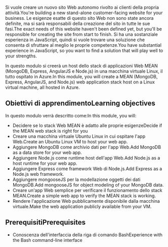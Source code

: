 <span data-ttu-id="9607a-101">Si vuole creare un nuovo sito Web autonomo rivolto ai clienti della propria attività.</span><span class="sxs-lookup"><span data-stu-id="9607a-101">You're building a new stand-alone customer-facing website for your business.</span></span> <span data-ttu-id="9607a-102">Le esigenze esatte di questo sito Web non sono state ancora definite, ma si sarà responsabili della creazione del sito in tutte le sue fasi.</span><span class="sxs-lookup"><span data-stu-id="9607a-102">The exact needs of this website haven't been defined yet, but you'll be responsible for creating the site from start to finish.</span></span> <span data-ttu-id="9607a-103">Si ha una sostanziale esperienza in JavaScript, quindi si vuole trovare una soluzione che consenta di sfruttare al meglio le proprie competenze.</span><span class="sxs-lookup"><span data-stu-id="9607a-103">You have substantial experience in JavaScript, so you want to find a solution that will play well to your strengths.</span></span>

<span data-ttu-id="9607a-104">In questo modulo si creerà un host dello stack di applicazioni Web MEAN (MongoDB, Express, AngularJS e Node.js) in una macchina virtuale Linux, il tutto ospitato in Azure.</span><span class="sxs-lookup"><span data-stu-id="9607a-104">In this module, you will create a MEAN (MongoDB, Express, AngularJS, and Node.js) web application stack host on a Linux virtual machine, all hosted in Azure.</span></span>

## <a name="learning-objectives"></a><span data-ttu-id="9607a-105">Obiettivi di apprendimento</span><span class="sxs-lookup"><span data-stu-id="9607a-105">Learning objectives</span></span>
<span data-ttu-id="9607a-106">In questo modulo verrà descritto come:</span><span class="sxs-lookup"><span data-stu-id="9607a-106">In this module, you will:</span></span>

- <span data-ttu-id="9607a-107">Decidere se lo stack Web MEAN è adatto alle proprie esigenze</span><span class="sxs-lookup"><span data-stu-id="9607a-107">Decide if the MEAN web stack is right for you</span></span>
- <span data-ttu-id="9607a-108">Creare una macchina virtuale Ubuntu Linux in cui ospitare l'app Web.</span><span class="sxs-lookup"><span data-stu-id="9607a-108">Create an Ubuntu Linux VM to host your web app.</span></span>
- <span data-ttu-id="9607a-109">Aggiungere MongoDB come archivio dati per l'app Web.</span><span class="sxs-lookup"><span data-stu-id="9607a-109">Add MongoDB as a data store for your web app.</span></span>
- <span data-ttu-id="9607a-110">Aggiungere Node.js come runtime host dell'app Web.</span><span class="sxs-lookup"><span data-stu-id="9607a-110">Add Node.js as a host runtime for your web app.</span></span>
- <span data-ttu-id="9607a-111">Aggiungere Express come framework Web di Node.js.</span><span class="sxs-lookup"><span data-stu-id="9607a-111">Add Express as a Node.js web framework.</span></span>
- <span data-ttu-id="9607a-112">Aggiungere mongooseJS per la modellazione oggetti dei dati MongoDB.</span><span class="sxs-lookup"><span data-stu-id="9607a-112">Add mongooseJS for object modeling of your MongoDB data.</span></span>
- <span data-ttu-id="9607a-113">Creare un'app Web semplice per verificare il funzionamento dello stack MEAN.</span><span class="sxs-lookup"><span data-stu-id="9607a-113">Create a simple web app to verify the MEAN stack is working.</span></span>
- <span data-ttu-id="9607a-114">Rendere l'applicazione Web pubblicamente disponibile dalla macchina virtuale.</span><span class="sxs-lookup"><span data-stu-id="9607a-114">Make the web application publicly available from your VM.</span></span>

## <a name="prerequisites"></a><span data-ttu-id="9607a-115">Prerequisiti</span><span class="sxs-lookup"><span data-stu-id="9607a-115">Prerequisites</span></span>

- <span data-ttu-id="9607a-116">Conoscenza dell'interfaccia della riga di comando Bash</span><span class="sxs-lookup"><span data-stu-id="9607a-116">Experience with the Bash command-line interface</span></span>
